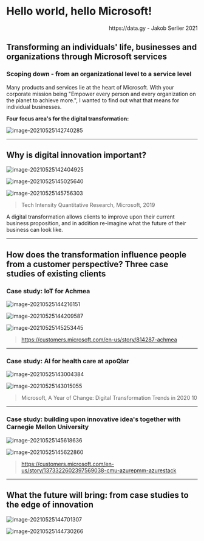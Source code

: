 # Hello world, hello Microsoft! 

<div style="text-align: right"> https://data.gy - Jakob Serlier 2021 </div>

## Transforming an individuals' life, businesses and organizations through Microsoft services 

### Scoping down - from an organizational level to a service level

Many products and services lie at the heart of Microsoft. With your corporate mission being "Empower every person and every organization on the planet to achieve more.", I wanted to find out what that means for individual businesses. 

**Four focus area's for the digital transformation:**

![image-20210525142740285](./image-20210525142740285.png)

---

## Why is digital innovation important?

![image-20210525142404925](./image-20210525142404925.png)

![image-20210525145025640](./image-20210525145025640.png)

![image-20210525145756303](./image-20210525145756303.png)

> Tech Intensity Quantitative Research, Microsoft, 2019

A digital transformation allows clients to improve upon their current business proposition, and in addition re-imagine what the future of their business can look like. 

---

## How does the transformation influence people from a customer perspective? Three case studies of existing clients

### Case study: IoT for Achmea

![image-20210525144216151](./image-20210525144216151.png)

![image-20210525144209587](./image-20210525144209587.png)

![image-20210525145253445](./image-20210525145253445.png)



> https://customers.microsoft.com/en-us/story/814287-achmea

---

### Case study:  AI for health care at apoQlar

![image-20210525143004384](./image-20210525143004384.png)

![image-20210525143015055](./image-20210525143015055.png)

> Microsoft, A Year of Change: Digital Transformation Trends in 2020 10

---

### Case study: building upon innovative idea's together with Carnegie Mellon University

![image-20210525145618636](./image-20210525145618636.png)

![image-20210525145622860](./image-20210525145622860.png)

> https://customers.microsoft.com/en-us/story/1373322602397569038-cmu-azurepmm-azurestack

---

## What the future will bring: from case studies to the edge of innovation

![image-20210525144701307](./image-20210525144701307.png)

![image-20210525144730266](./image-20210525144730266.png)
